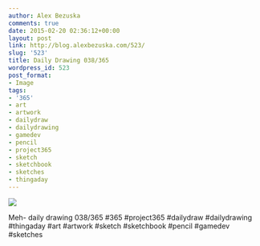 ```yaml
---
author: Alex Bezuska
comments: true
date: 2015-02-20 02:36:12+00:00
layout: post
link: http://blog.alexbezuska.com/523/
slug: '523'
title: Daily Drawing 038/365
wordpress_id: 523
post_format:
- Image
tags:
- '365'
- art
- artwork
- dailydraw
- dailydrawing
- gamedev
- pencil
- project365
- sketch
- sketchbook
- sketches
- thingaday
---
```


![](/images/2015/02/tumblr_nk1twdHvk41u11b0ro1_1280.jpg)

Meh- daily drawing 038/365 #365 #project365 #dailydraw #dailydrawing #thingaday #art #artwork #sketch #sketchbook #pencil #gamedev #sketches
